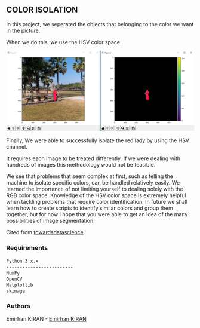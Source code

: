 ## COLOR ISOLATION



In this project, we seperated the objects that belonging to the color we want in the picture.

 When we do this, we use the HSV color space.



![cover](filter.png)



Finally, We were able to successfully isolate the red lady by using the HSV channel.

It requires each image to be treated differently. If we were dealing with hundreds of images this methodology would not be feasible.



We see that problems that seem complex at first, such as telling the machine to isolate specific colors, can be handled relatively easily. We learned the importance of not limiting yourself to dealing solely with the RGB color space. Knowledge of the HSV color space is extremely helpful when tackling problems that require color identification. In future we shall learn how to create scripts to identify similar colors and group them together, but for now I hope that you were able to get an idea of the many possibilities of image segmentation.



Cited from [towardsdatascience](https://towardsdatascience.com).



### Requirements

````
Python 3.x.x
-------------------------
NumPy
OpenCV
Matplotlib
skimage
````



### Authors

Emirhan KIRAN - [Emirhan KIRAN](https://www.linkedin.com/in/emir-kiran/)
